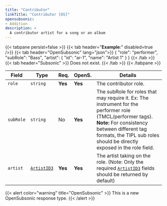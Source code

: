 ```yaml
---
title: "Contributor"
linkTitle: "Contributor [OS]"
opensubsonic:
- Addition
description: >
  A contributor artist for a song or an album
---
```


{{< tabpane persist=false >}}
{{< tab header="**Example**:" disabled=true />}}
{{< tab header="OpenSubsonic" lang="json">}}
{
    "role": "performer",
    "subRole": "Bass",
    "artist": {
        "id": "ar-1",
        "name": "Artist 1"
    }
}
{{< /tab >}}
{{< tab header="Subsonic"  >}}
Does not exist.
{{< /tab >}}
{{< /tabpane >}}

| Field |  Type | Req. | OpenS. | Details |
| --- | --- | --- | --- | --- |
| `role` | `string` | **Yes** | **Yes**    | The contributor role. |
| `subRole` | `string` | No | **Yes**    | The subRole for roles that may require it. Ex: The instrument for the performer role (TMCL/performer tags). **Note:** For consistency between different tag formats, the TIPL sub roles should be directly exposed in the role field. |
| `artist` | [`ArtistID3`](../artistid3) | **Yes**  | **Yes**     | The artist taking on the role. (Note: Only the required [`ArtistID3`](../artistid3) fields should be returned by default)|

{{< alert color="warning" title="OpenSubsonic" >}}
This is a new OpenSubsonic response type.
{{< /alert >}}

